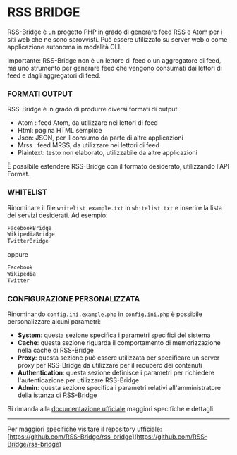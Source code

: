 # RSS BRIDGE

RSS-Bridge è un progetto PHP in grado di generare feed RSS e Atom per i siti web che ne sono sprovvisti. Può essere utilizzato su server web o come applicazione autonoma in modalità CLI.

Importante: RSS-Bridge non è un lettore di feed o un aggregatore di feed, ma uno strumento per generare feed che vengono consumati dai lettori di feed e dagli aggregatori di feed.


### FORMATI OUTPUT

RSS-Bridge è in grado di produrre diversi formati di output:

- Atom : feed Atom, da utilizzare nei lettori di feed
- Html: pagina HTML semplice
- Json: JSON, per il consumo da parte di altre applicazioni
- Mrss : feed MRSS, da utilizzare nei lettori di feed
- Plaintext: testo non elaborato, utilizzabile da altre applicazioni

È possibile estendere RSS-Bridge con il formato desiderato, utilizzando l'API Format.

### WHITELIST

Rinominare il file `whitelist.example.txt` in `whitelist.txt` e inserire la lista dei servizi desiderati.
Ad esempio:

```bash
FacebookBridge
WikipediaBridge
TwitterBridge
```

oppure

```bash
Facebook
Wikipedia
Twitter
```

### CONFIGURAZIONE PERSONALIZZATA

Rinominando `config.ini.example.php` in `config.ini.php` è possibile personalizzare alcuni parametri:

- **System**: questa sezione specifica i parametri specifici del sistema
- **Cache**: questa sezione riguarda il comportamento di memorizzazione nella cache di RSS-Bridge
- **Proxy**: questa sezione può essere utilizzata per specificare un server proxy per RSS-Bridge da utilizzare per il recupero dei contenuti
- **Authentication**: questa sezione definisce i parametri per richiedere l'autenticazione per utilizzare RSS-Bridge
- **Admin**: questa sezione specifica i parametri relativi all'amministratore della istanza di RSS-Bridge

Si rimanda alla [documentazione ufficiale](https://github.com/RSS-Bridge/rss-bridge/wiki/Custom-Configuration) maggiori specifiche e dettagli.


---
Per maggiori specifiche visitare il repository ufficiale:
[https://github.com/RSS-Bridge/rss-bridge](https://github.com/RSS-Bridge/rss-bridge)